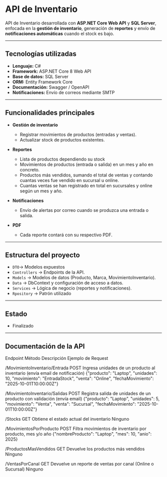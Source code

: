 # API de Inventario

API de Inventario desarrollada con **ASP.NET Core Web API** y **SQL Server**, enfocada en la **gestión de inventario**, generación de **reportes** y envío de **notificaciones automáticas** cuando el stock es bajo.

---

## Tecnologías utilizadas
- **Lenguaje:** C#  
- **Framework:** ASP.NET Core 8 Web API  
- **Base de datos:** SQL Server  
- **ORM:** Entity Framework Core  
- **Documentación:** Swagger / OpenAPI  
- **Notificaciones:** Envío de correos mediante SMTP  

---

## Funcionalidades principales
- **Gestión de inventario**  
  - Registrar movimientos de productos (entradas y ventas).  
  - Actualizar stock de productos existentes.  

- **Reportes**  
  - Lista de productos dependiendo su stock
  - Movimientos de productos (entrada o salida) en un mes y año en concreto.  
  - Productos más vendidos, sumando el total de ventas y contando cuantas veces fue vendido en sucursal u online.  
  - Cuantas ventas se han registrado en total en sucursales y online según un mes y año.  

- **Notificaciones**  
  - Envío de alertas por correo cuando se produzca una entrada o salida.
 
- **PDF**  
  - Cada reporte contará con su respectivo PDF.  

---

##  Estructura del proyecto
- `DTO`→ Modelos expuestos
- `Controllers` → Endpoints de la API.  
- `Models` → Modelos de datos (Producto, Marca, MovimientoInventario).  
- `Data` → DbContext y configuración de acceso a datos.  
- `Services` → Lógica de negocio (reportes y notificaciones).
- `Rpository` → Patrón utilizado

---

##  Estado
- Finalizado

---

## Documentación de la API

Endpoint
Método
Descripción
Ejemplo de Request


/MovimientoInventario/Entrada
POST
Ingresa unidades de un producto al inventario (envía email de notificación)
{"producto": "Laptop", "unidades": 10, "movimiento": "EntradaStock", "venta": "Online", "fechaMovimiento": "2025-10-01T10:00:00Z"}


/MovimientoInventario/Salidas
POST
Registra salida de unidades de un producto con validación (envía email)
{"producto": "Laptop", "unidades": 5, "movimiento": "Venta", "venta": "Sucursal", "fechaMovimiento": "2025-10-01T10:00:00Z"}


/Stocks
GET
Obtiene el estado actual del inventario
Ninguno


/MovimientosPorProducto
POST
Filtra movimientos de inventario por producto, mes y/o año
{"nombreProducto": "Laptop", "mes": 10, "anio": 2025}


/ProductosMasVendidos
GET
Devuelve los productos más vendidos
Ninguno


/VentasPorCanal
GET
Devuelve un reporte de ventas por canal (Online o Sucursal)
Ninguno




